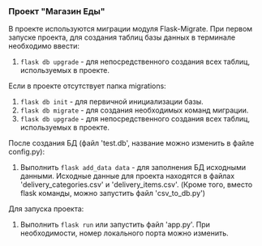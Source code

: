 ### Проект "Магазин Еды"

В проекте используются миграции модуля Flask-Migrate.
При первом запуске проекта, для создания таблиц базы данных в терминале необходимо ввести:
1. `flask db upgrade` - для непосредственного создания всех таблиц, используемых в проекте.

Если в проекте отсутствует папка migrations:
1. `flask db init` - для первичной инициализации базы.
2. `flask db migrate` - для создания необходимых команд миграции.
3. `flask db upgrade` - для непосредственного создания всех таблиц, используемых в проекте.

После создания БД (файл 'test.db', название можно изменить в файле config.py):
1. Выполнить `flask add_data data` - для заполнения БД исходными данными. Исходные данные для проекта находятся в файлах 'delivery_categories.csv' и 'delivery_items.csv'.
(Кроме того, вместо flask команды, можно запустить файл 'csv_to_db.py')

Для запуска проекта:
1. Выполнить `flask run` или запустить файл 'app.py'. При необходимости, номер локального порта можно изменить.